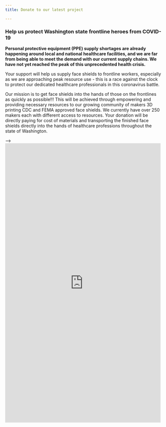 ```yaml
---
title: Donate to our latest project

---
```

<h3>Help us protect Washington state frontline heroes from COVID-19</h3>
<p>
<Strong>
 Personal protective equipment (PPE) supply shortages are already happening around local and national healthcare facilities, and we are far from being able to meet the demand with our current supply chains. We have not yet reached the peak of this unprecedented health crisis.
</Strong>
</p>
<p>
Your support will help us supply face shields to frontline workers, especially as we are approaching peak resource use - this is a race against the clock to protect our dedicated healthcare professionals in this coronavirus battle. 
</p>
<p>
Our mission is to get face shields into the hands of those on the frontlines as quickly as possible!!! This will be achieved through empowering and providing necessary resources to our growing community of makers 3D printing CDC and FEMA approved face shields. We currently have over 250 makers each with different access to resources. Your donation will be directly paying for cost of materials and transporting the finished face shields directly into the hands of healthcare professions throughout the state of Washington.
</p>
<div class="donation-container"> -->
<script src="https://donorbox.org/widget.js" paypalExpress="false"></script><iframe class="donation-iframe" allowpaymentrequest="" frameborder="0" height="900px" name="donorbox" scrolling="no" seamless="seamless" src="https://donorbox.org/embed/masks-for-washington-hospitals" style="max-width: 500px; min-width: 310px; max-height:none!important" width="100%"></iframe>
</div>
